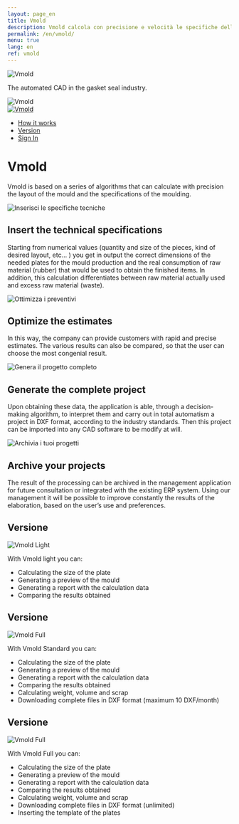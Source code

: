 ```yaml
---
layout: page_en
title: Vmold
description: Vmold calcola con precisione e velocità le specifiche dello stampo e della stampata e genera automaticamente un disegno completo in formato DXF.
permalink: /en/vmold/
menu: true
lang: en
ref: vmold
---
```

<div id="slider" class="slick-slider">
	<div class="slick">
		<div>
			<span class="contenuto-slide">
				<img class="icona-slide" src="/img/loghi_vmold/logo_vmold.svg" alt="Vmold">
				<p class="testo-slide">The automated CAD in the gasket seal industry.</p>
			</span>
			<div class="color-slider"></div>
			<img class="bck-img" src="/img/slide/vmold/slider_vmold.jpg" alt="Vmold">
		</div>
	</div>
</div>

<nav class="nav-secondary">
	<div class="wrap">
		<div class="logo-prodotto">
			<a href="#top">
				<img src="/img/loghi_vmold/logo_vmold.svg" alt="Vmold">
			</a>
		<div class="menu-secondary-mobile"></div></div>
		<ul class="menu-secondary">		
			<li class="menu-item">			
				<a href="#function" class="menu-item-scroll">
					How it works
				</a>			
			</li>		
			<li class="menu-item">			
				<a href="#version" class="menu-item-scroll">
					Version
				</a>			
			</li>		
			<li class="menu-item">			
				<a href="//vmold.cloveral.com">
					Sign In
				</a>			
			</li>		
		</ul>
	</div>
</nav>

<div class="intro-page transparent">
	<div class="wrap section">
		<h1>Vmold</h1>
		<p>Vmold is based on a series of algorithms that can calculate with precision the layout of the mould and the specifications of the moulding.</p>
	</div>
</div>

<div id="function" class="testo-immagine left grey">
	<div class="wrap">
		<div class="immagine" style="background-image: url(/img/vmold/vmold_1.svg);">
			<img src="/img/vmold/vmold_1.svg" alt="Inserisci le specifiche tecniche">
		</div>
		<div class="testo">
			<div class="cont-testo">
				<h2>
					Insert the technical specifications
				</h2>
				<p>
					Starting from numerical values (quantity and size of the pieces, kind of desired layout, etc… ) you get in output the correct dimensions of the needed plates for the mould production and the real consumption of raw material (rubber) that would be used to obtain the finished items. In addition, this calculation  differentiates between raw material actually used and excess raw material (waste).
				</p>
			</div>
		</div>
	</div>
</div>
			
<div class="testo-immagine right transparent">
	<div class="wrap">
		<div class="immagine" style="background-image: url(/img/vmold/vmold_3.svg);">
			<img src="/img/vmold/vmold_3.svg" alt="Ottimizza i preventivi">
		</div>
		<div class="testo">
			<div class="cont-testo">
				<h2>
					Optimize the estimates
				</h2>
				<p>
				In this way, the company can provide customers with rapid and precise estimates. The various results can also be compared, so that the user can choose the most congenial result.
				</p>
			</div>
		</div>
	</div>
</div>
			
<div class="testo-immagine left grey">
	<div class="wrap">
		<div class="immagine" style="background-image: url(/img/vmold/vmold_2.svg);">
			<img src="/img/vmold/vmold_2.svg" alt="Genera il progetto completo">
		</div>
		<div class="testo">
			<div class="cont-testo">
				<h2>
					Generate the complete project
				</h2>
				<p>
					Upon obtaining these data, the application is able, through a decision-making algorithm, to interpret them and carry out in total automatism a project in DXF format, according to the industry standards. Then this project can be imported into any CAD software to be modify at will.
				</p>
			</div>
		</div>
	</div>
</div>

<div class="testo-immagine right transparent">
	<div class="wrap">
		<div class="immagine" style="background-image: url(/img/vmold/vmold_4.svg);">
			<img src="/img/vmold/vmold_4.svg" alt="Archivia i tuoi progetti">
		</div>
		<div class="testo">
			<div class="cont-testo">
				<h2>
					Archive your projects
				</h2>
				<p>
					The result of the processing can be archived in the management application for future consultation or integrated with the existing ERP system. Using our management it will be possible to improve constantly the results of the elaboration, based on the user’s use and preferences.
				</p>
			</div>
		</div>
	</div>
</div>

<div id="version" class="versioni" style="background-image: url(/img/vmold/bg_versioni.jpg)">
	<div class="wrap section">
		<div class="grid">
			<div class="third">
				<h2>Versione</h2>
				<img class="logo-versione" src="/img/loghi_vmold/logo_vmold_light.svg" alt="Vmold Light">
				<p>With Vmold light you can:</p>
				<ul>
					<li>
						<img src="/img/icone/check.svg" alt=""><span>Calculating the size of the plate</span>
					</li>
					<li>
						<img src="/img/icone/check.svg" alt=""><span>Generating a preview of the mould</span>
					</li>
					<li>
						<img src="/img/icone/check.svg" alt=""><span>Generating a report with the calculation data</span>
					</li>
					<li>
						<img src="/img/icone/check.svg" alt=""><span>Comparing the results obtained</span>
					</li>
				</ul>
			</div>
			<div class="third">
				<h2>Versione</h2>
				<img class="logo-versione" src="/img/loghi_vmold/logo_vmold_standard.svg" alt="Vmold Full">
				<p>With Vmold Standard you can:</p>
				<ul>
					<li>
						<img src="/img/icone/check.svg" alt=""><span>Calculating the size of the plate</span>
					</li>
					<li>
						<img src="/img/icone/check.svg" alt=""><span>Generating a preview of the mould</span>
					</li>
					<li>
						<img src="/img/icone/check.svg" alt=""><span>Generating a report with the calculation data</span>
					</li>
					<li>
						<img src="/img/icone/check.svg" alt=""><span>Comparing the results obtained</span>
					</li>
					<li>
						<img src="/img/icone/check.svg" alt=""><span>Calculating weight, volume and scrap</span>
					</li>
					<li>
						<img src="/img/icone/check.svg" alt=""><span>Downloading complete files in DXF format (maximum 10 DXF/month)</span>
					</li>
				</ul>
			</div>
			<div class="third">
				<h2>Versione</h2>
				<img class="logo-versione" src="/img/loghi_vmold/logo_vmold_full.svg" alt="Vmold Full">
				<p>With Vmold Full you can:</p>
				<ul>
					<li>
						<img src="/img/icone/check.svg" alt=""><span>Calculating the size of the plate</span>
					</li>
					<li>
						<img src="/img/icone/check.svg" alt=""><span>Generating a preview of the mould</span>
					</li>
					<li>
						<img src="/img/icone/check.svg" alt=""><span>Generating a report with the calculation data</span>
					</li>
					<li>
						<img src="/img/icone/check.svg" alt=""><span>Comparing the results obtained</span>
					</li>
					<li>
						<img src="/img/icone/check.svg" alt=""><span>Calculating weight, volume and scrap</span>
					</li>
					<li>
						<img src="/img/icone/check.svg" alt=""><span>Downloading complete files in DXF format (unlimited)</span>
					</li>
					<li>
						<img src="/img/icone/check.svg" alt=""><span>Inserting the template of the plates</span>
					</li>
				</ul>
			</div>
		</div>
	</div>
</div>